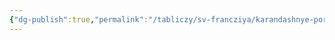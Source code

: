 ```yaml
---
{"dg-publish":true,"permalink":"/tabliczy/sv-francziya/karandashnye-portrety/","dgPassFrontmatter":true}
---
```




